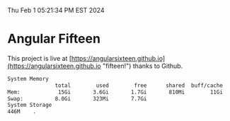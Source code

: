 Thu Feb  1 05:21:34 PM EST 2024

# Angular Fifteen


This project is live at [https://angularsixteen.github.io](https://angularsixteen.github.io "fifteen!") thanks to Github.

```bash
System Memory
               total        used        free      shared  buff/cache   available
Mem:            15Gi       3.6Gi       1.7Gi       810Mi        11Gi        11Gi
Swap:          8.0Gi       323Mi       7.7Gi
System Storage
446M	.
```
